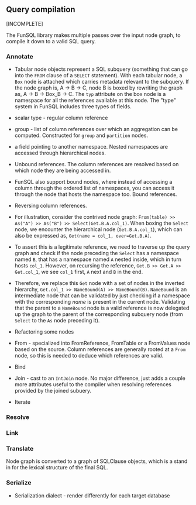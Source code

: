 ## Query compilation

[INCOMPLETE]

The FunSQL library makes multiple passes over the input node graph, to compile it down to a valid SQL query. 

### Annotate
* Tabular node objects represent a SQL subquery (something that can go into the `FROM` clause of a `SELECT` statement). With each tabular node, a `Box` node is attached which carries metadata relevant to the subquery. 
If the node graph is, A -> B -> C, node B is boxed by rewriting the graph as, A -> B -> Box_B -> C. 
The `typ` attribute on the box node is a namespace for all the references available at this node. The "type" system in FunSQL includes three types of fields. 
* scalar type - regular column reference
* group - list of column references over which an aggregation can be computed. Constructed for `group` and `partition` nodes. 
* a field pointing to another namespace. Nested namespaces are accessed through hierarchical nodes. 

* Unbound references. The column references are resolved based on which node they are being accessed in. 
* FunSQL also support bound nodes, where instead of accessing a column through the ordered list of namespaces, you can access it through the node that hosts the namespace too. Bound references. 

* Reversing column references. 
 * For illustration, consider the contrived node graph: `From(table) >> As("A") >> As("B") >> Select(Get.B.A.col_1)`. When boxing the `Select` node, we encounter the hierarchical node (`Get.B.A.col_1`), which can also be expressed as, `Get(name = col_1, over=Get.B.A)`. 
 * To assert this is a legitimate reference, we need to traverse up the query graph and check if the node preceding the `Select` has a namespace named `B`, that has a namespace named `A` nested inside, which in turn hosts `col_1`. However, on recursing the reference, `Get.B >> Get.A >> Get.col_1`, we see `col_1` first, `A` next and `B` in the end. 
 * Therefore, we replace this `Get` node with a set of nodes in the inverted hierarchy, `Get.col_1 >> NameBound(A) >> NameBound(B)`. `NameBound` is an intermediate node that can be validated by just checking if a namespace with the corresponding _name_ is present in the current node. Validating that the parent to a `NameBound` node is a valid reference is now delegated up the graph to the parent of the corresponding subquery node (from `Select` to the `As` node preceding it). 

 * Refactoring some nodes
  * From - specialized into FromReference, FromTable or a FromValues node based on the source. Column references are generally rooted at a `From` node, so this is needed to deduce which references are valid. 
  * Bind
  * Join - cast to an `IntJoin` node. No major difference, just adds a couple more attributes useful to the compiler when resolving references provided by the joined subuery. 
  * Iterate

### Resolve

### Link

### Translate
Node graph is converted to a graph of SQLClause objects, which is a stand in for the lexical structure of the final SQL. 

### Serialize
* Serialization dialect - render differently for each target database


